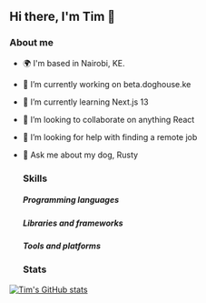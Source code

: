 ## Hi there, I'm Tim 👋

### About me
- 🌍  I'm based in Nairobi, KE.
- 🔭 I’m currently working on beta.doghouse.ke
- 🌱 I’m currently learning Next.js 13
- 👯 I’m looking to collaborate on anything React
- 🤔 I’m looking for help with finding a remote job
- 💬 Ask me about my dog, Rusty

  ### Skills
  ##### Programming languages
  ##### Libraries and frameworks
  ##### Tools and platforms


  ### Stats
[![Tim's GitHub stats](https://github-readme-stats.vercel.app/api?username=timonjagi)](https://github.com/anuraghazra/github-readme-stats)

